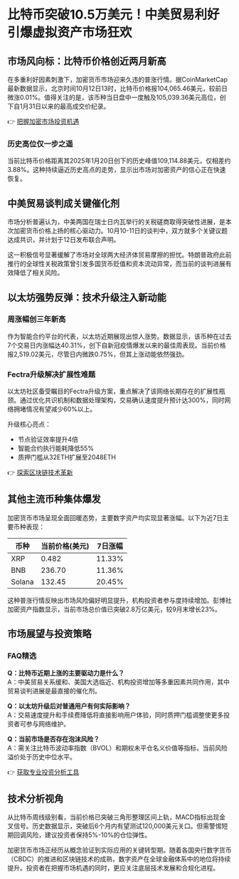 # 比特币突破10.5万美元！中美贸易利好引爆虚拟资产市场狂欢

## 市场风向标：比特币价格创近两月新高

在多重利好因素刺激下，加密货币市场迎来久违的普涨行情。据CoinMarketCap最新数据显示，北京时间10月12日13时，比特币价格报104,065.46美元，较前日微涨0.01%。值得关注的是，该币种当日盘中一度触及105,039.36美元高位，创下自1月31日以来的最高成交价纪录。

👉 [把握加密市场投资机遇](https://bit.ly/okx_welcome)

### 历史高位仅一步之遥
当前比特币价格距离其2025年1月20日创下的历史峰值109,114.88美元，仅相差约3.88%。这种持续逼近历史高点的走势，显示出市场对加密资产的信心正在快速恢复。

## 中美贸易谈判成关键催化剂

市场分析普遍认为，中美两国在瑞士日内瓦举行的关税磋商取得突破性进展，是本次加密货币价格上扬的核心驱动力。10月10-11日的谈判中，双方就多个关键议题达成共识，并计划于12日发布联合声明。

这一积极信号显著缓解了市场对全球两大经济体贸易摩擦的担忧。特朗普政府此前推行的全球性关税政策曾引发多国货币贬值和资本流动异常，而当前的谈判进展有效降低了相关风险。

## 以太坊强势反弹：技术升级注入新动能

### 周涨幅创三年新高
作为智能合约平台的代表，以太坊近期展现出惊人涨势。数据显示，该币种在过去7个交易日内涨幅达40.31%，创下自新冠疫情爆发以来的最佳周表现。当前价格报2,519.02美元，尽管日内微跌0.75%，但其上涨动能依然强劲。

### Fectra升级解决扩展性难题
以太坊社区备受瞩目的Fectra升级方案，重点解决了该网络长期存在的扩展性瓶颈。通过优化共识机制和数据处理架构，交易确认速度提升预计达300%，同时网络拥堵情况有望减少60%以上。

升级核心亮点：
- 节点验证效率提升4倍
- 智能合约执行能耗降低55%
- 质押门槛从32ETH扩展至2048ETH

👉 [探索区块链技术革新](https://bit.ly/okx_welcome)

## 其他主流币种集体爆发

加密货币市场呈现全面回暖态势，主要数字资产均实现显著涨幅。以下为近7日主要币种表现：

| 币种     | 当前价格(美元) | 7日涨幅 |
|----------|----------------|---------|
| XRP      | 0.482          | 11.33%  |
| BNB      | 236.70         | 11.36%  |
| Solana   | 132.45         | 20.45%  |

这种普涨行情反映出市场风险偏好明显提升，机构投资者参与度持续增加。彭博社加密资产指数显示，当前市场总价值已突破2.8万亿美元，较9月末增长23%。

## 市场展望与投资策略

### FAQ精选
**Q：比特币近期上涨的主要驱动力是什么？**  
A：中美贸易关系缓和、美国大选临近、机构投资增加等多重因素共同作用，其中贸易谈判进展是最直接的催化剂。

**Q：以太坊升级后对普通用户有何实际影响？**  
A：交易速度提升和手续费降低将直接影响用户体验，同时质押门槛调整使更多投资者可参与网络维护。

**Q：当前市场是否存在泡沫风险？**  
A：需关注比特币波动率指数（BVOL）和期权未平仓名义价值等指标，当前风险溢价处于历史中位水平。

👉 [获取专业投资分析工具](https://bit.ly/okx_welcome)

## 技术分析视角

从比特币周线级别看，当前价格已突破三角形整理区间上轨，MACD指标出现金叉信号。历史数据显示，突破后6个月内有望测试120,000美元关口。但需警惕短期回调风险，建议投资者保持5%-10%的仓位弹性。

加密货币市场正经历从概念验证到实际应用的关键转型期。随着各国央行数字货币（CBDC）的推进和区块链技术的成熟，数字资产在全球金融体系中的地位将持续提升。投资者在把握市场机遇的同时，更应关注底层技术发展和合规化进程。